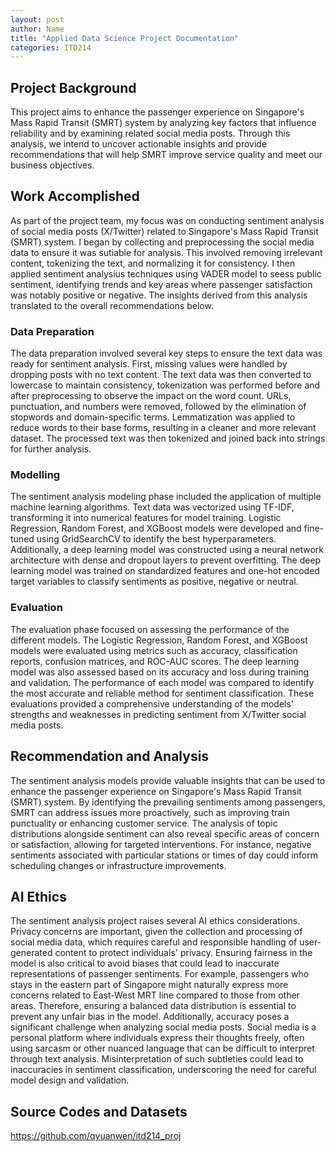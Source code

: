 ```yaml
---
layout: post
author: Name
title: "Applied Data Science Project Documentation"
categories: ITD214
---
```

## Project Background
This project aims to enhance the passenger experience on Singapore's Mass Rapid Transit (SMRT) system by analyzing key factors that influence reliability and by examining related social media posts. Through this analysis, we intend to uncover actionable insights and provide recommendations that will help SMRT improve service quality and meet our business objectives.

## Work Accomplished
As part of the project team, my focus was on conducting sentiment analysis of social media posts (X/Twitter) related to Singapore's Mass Rapid Transit (SMRT) system. I began by collecting and preprocessing the social media data to ensure it was sutiable for analysis. This involved removing irrelevant content, tokenizing the text, and normalizing it for consistency. I then applied sentiment analysius techniques using VADER model to seess public sentiment, identifying trends and key areas where passenger satisfaction was notably positive or negative. The insights derived from this analysis translated to the overall recommendations below.

### Data Preparation
The data preparation involved several key steps to ensure the text data was ready for sentiment analysis. First, missing values were handled by dropping posts with no text content. The text data was then converted to lowercase to maintain consistency, tokenization was performed before and after preprocessing to observe the impact on the word count. URLs, punctuation, and numbers were removed, followed by the elimination of stopwords and domain-specific terms. Lemmatization was applied to reduce words to their base forms, resulting in a cleaner and more relevant dataset. The processed text was then tokenized and joined back into strings for further analysis.

### Modelling
The sentiment analysis modeling phase included the application of multiple machine learning algorithms. Text data was vectorized using TF-IDF, transforming it into numerical features for model training. Logistic Regression, Random Forest, and XGBoost models were developed and fine-tuned using GridSearchCV to identify the best hyperparameters. Additionally, a deep learning model was constructed using a neural network architecture with dense and dropout layers to prevent overfitting. The deep learning model was trained on standardized features and one-hot encoded target variables to classify sentiments as positive, negative or neutral. 

### Evaluation
The evaluation phase focused on assessing the performance of the different models. The Logistic Regression, Random Forest, and XGBoost models were evaluated using metrics such as accuracy, classification reports, confusion matrices, and ROC-AUC scores. The deep learning model was also assessed based on its accuracy and loss during training and validation. The performance of each model was compared to identify the most accurate and reliable method for sentiment classification. These evaluations provided a comprehensive understanding of the models' strengths and weaknesses in predicting sentiment from  X/Twitter social media posts.

## Recommendation and Analysis
The sentiment analysis models provide valuable insights that can be used to enhance the passenger experience on Singapore's Mass Rapid Transit (SMRT) system. By identifying the prevailing sentiments among passengers, SMRT can address issues more proactively, such as improving train punctuality or enhancing customer service. The analysis of topic distributions alongside sentiment can also reveal specific areas of concern or satisfaction, allowing for targeted interventions. For instance, negative sentiments associated with particular stations or times of day could inform scheduling changes or infrastructure improvements.

## AI Ethics
The sentiment analysis project raises several AI ethics considerations. Privacy concerns are important, given the collection and processing of social media data, which requires careful and responsible handling of user-generated content to protect individuals' privacy. Ensuring fairness in the model is also critical to avoid biases that could lead to inaccurate representations of passenger sentiments. For example, passengers who stays in the eastern part of Singapore might naturally express more concerns related to East-West MRT line compared to those from other areas. Therefore, ensuring a balanced data distribution is essential to prevent any unfair bias in the model. Additionally, accuracy poses a significant challenge when analyzing social media posts. Social media is a personal platform where individuals express their thoughts freely, often using sarcasm or other nuanced language that can be difficult to interpret through text analysis. Misinterpretation of such subtleties could lead to inaccuracies in sentiment classification, underscoring the need for careful model design and validation.   

## Source Codes and Datasets
https://github.com/qyuanwen/itd214_proj
